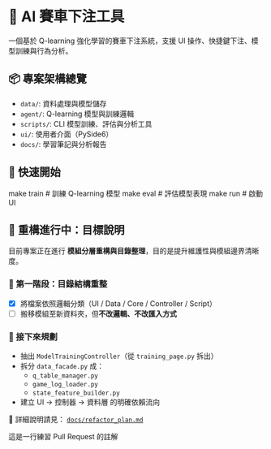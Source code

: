 # 🚗 AI 賽車下注工具

一個基於 Q-learning 強化學習的賽車下注系統，支援 UI 操作、快捷鍵下注、模型訓練與行為分析。

## 📦 專案架構總覽

- `data/`: 資料處理與模型儲存
- `agent/`: Q-learning 模型與訓練邏輯
- `scripts/`: CLI 模型訓練、評估與分析工具
- `ui/`: 使用者介面（PySide6）
- `docs/`: 學習筆記與分析報告

## 🚀 快速開始

make train    # 訓練 Q-learning 模型
make eval     # 評估模型表現
make run      # 啟動 UI

## 🚧 重構進行中：目標說明

目前專案正在進行 **模組分層重構與目錄整理**，目的是提升維護性與模組邊界清晰度。

### 🔧 第一階段：目錄結構重整
- [x] 將檔案依照邏輯分類（UI / Data / Core / Controller / Script）
- [ ] 搬移模組至新資料夾，但**不改邏輯、不改匯入方式**

### 🎯 接下來規劃
- 抽出 `ModelTrainingController`（從 `training_page.py` 拆出）
- 拆分 `data_facade.py` 成：
  - `q_table_manager.py`
  - `game_log_loader.py`
  - `state_feature_builder.py`
- 建立 UI → 控制器 → 資料層 的明確依賴流向

📄 詳細說明請見：
[`docs/refactor_plan.md`](docs/refactor_plan.md)

 這是一行練習 Pull Request 的註解


